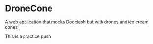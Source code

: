 # DroneCone
A web application that mocks Doordash but with drones and ice cream cones

This is a practice push